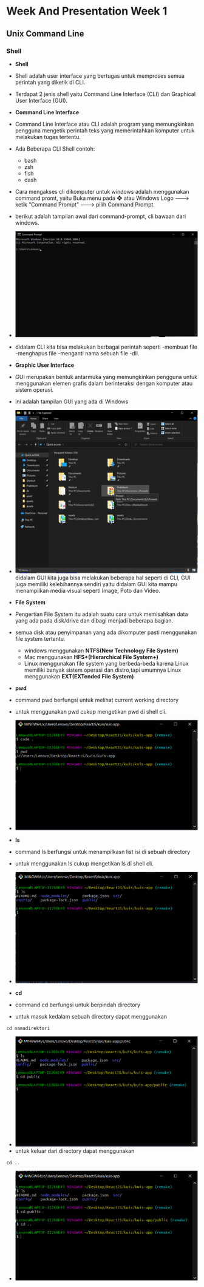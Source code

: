 # Week And Presentation Week 1

## Unix Command Line

### Shell

- **Shell**
- Shell adalah user interface yang bertugas untuk memproses semua perintah yang diketik di CLI.
- Terdapat 2 jenis shell yaitu Command Line Interface (CLI) dan Graphical User Interface (GUI).
- **Command Line Interface**
- Command Line Interface atau CLI adalah program yang memungkinkan pengguna mengetik perintah teks yang memerintahkan komputer untuk melakukan tugas tertentu.
- Ada Beberapa CLI Shell contoh:

  - bash
  - zsh
  - fish
  - dash

- Cara mengakses cli dikomputer untuk windows adalah menggunakan command promt, yaitu Buka menu pada ❖ atau Windows Logo 🡒 ketik “Command Prompt” 🡒 pilih Command Prompt.
- berikut adalah tampilan awal dari command-prompt, cli bawaan dari windows.
- ![image info](./asset/command-prompt.png)
- didalam CLI kita bisa melakukan berbagai perintah seperti
  -membuat file
  -menghapus file
  -menganti nama sebuah file
  -dll.
- **Graphic User Interface**
- GUI merupakan bentuk antarmuka yang memungkinkan pengguna untuk menggunakan elemen grafis dalam berinteraksi dengan komputer atau sistem operasi.
- ini adalah tampilan GUI yang ada di Windows
- ![image info](./asset/Gui.png)
  didalam GUI kita juga bisa melakukan beberapa hal seperti di CLI, GUI juga memiliki kelebihannya sendiri yaitu didalam GUI kita mampu menampilkan media visual seperti Image, Poto dan Video.
- **File System**
- Pengertian File System itu adalah suatu cara untuk memisahkan data yang ada pada disk/drive dan dibagi menjadi beberapa bagian.
- semua disk atau penyimpanan yang ada dikomputer pasti menggunakan file system tertentu.
  - windows menggunakan **NTFS(New Technology File System)**
  - Mac menggunakan **HFS+(Hierarchical File System+)**
  - Linux menggunakan file system yang berbeda-beda karena Linux memiliki banyak sistem operasi dan distro,tapi umumnya Linux menggunakan **EXT(EXTended File System)**
- **pwd**
- command pwd berfungsi untuk melihat current working directory
- untuk menggunakan pwd cukup mengetikan pwd di shell cli.
- ![image info](./asset/pwd.png)
- **ls**
- command ls berfungsi untuk menampilkasn list isi di sebuah directory
- untuk menggunakan ls cukup mengetikan ls di shell cli.
- ![image info](./asset/ls.png)
- **cd**
- command cd berfungsi untuk berpindah directory
- untuk masuk kedalam sebuah directory dapat menggunakan

```
cd namadirektori

```

- ![image info](./asset/cd-in.png)
- untuk keluar dari directory dapat menggunakan

```
cd ..

```

- ![image info](./asset/cd-out.png)
  <!-- Peserta mampu menggunakan command untuk berpindah directory  -->
  <!-- Peserta mampu menggunakan command untuk melihat isi files  -->
  <!-- Peserta mampu menggunakan command untuk membuat file & direktori  -->
  <!-- Peserta mampu menggunakan command untuk menyalin file & direktori  -->
  <!-- Peserta mampu menggunakan command untuk memindahkan atau me-rename file dan direktori  -->
  <!-- Peserta mampu menggunakan command untuk menghapus file & direktori -->
